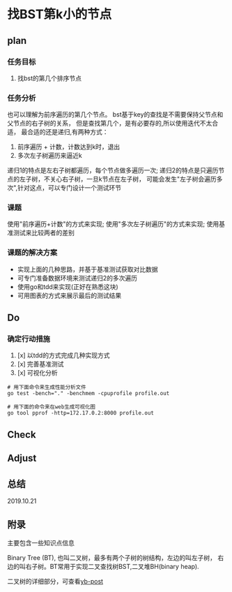 # 找BST第k小的节点

## plan

### 任务目标

1. 找bst的第几个排序节点

### 任务分析

也可以理解为前序遍历的第几个节点。
bst基于key的查找是不需要保持父节点和父节点的右子树的关系，
但是查找第几个，是有必要存的,所以使用迭代不太合适，
最合适的还是递归,有两种方式：

1. 前序遍历 + 计数，计数达到k时，退出
2. 多次左子树遍历来逼近k

递归1的特点是左右子树都遍历，每个节点做多遍历一次;
递归2的特点是只遍历节点的左子树，不关心右子树，一旦k节点在左子树，
可能会发生"左子树会遍历多次",针对这点，可以专门设计一个测试环节

### 课题

使用"前序遍历+计数"的方式来实现;
使用"多次左子树遍历"的方式来实现;
使用基准测试来比较两者的差别

### 课题的解决方案

- 实现上面的几种思路，并基于基准测试获取对比数据
- 可专门准备数据环境来测试递归2的多次遍历
- 使用go和tdd来实现(正好在熟悉这块)
- 可用图表的方式来展示最后的测试结果

## Do

### 确定行动措施

1. [x] 以tdd的方式完成几种实现方式
2. [x] 完善基准测试
3. [x] 可视化分析

```shell
# 用下面命令来生成性能分析文件
go test -bench="." -benchmem -cpuprofile profile.out

# 用下面的命令来在web生成可视化图
go tool pprof -http=172.17.0.2:8000 profile.out
```

## Check

## Adjust

## 总结

2019.10.21

## 附录

主要包含一些知识点信息

Binary Tree (BT), 也叫二叉树，最多有两个子树的树结构，左边的叫左子树，
右边的叫右子树。BT常用于实现二叉查找树BST,二叉堆BH(binary heap).

二叉树的详细部分，可查看[yb-post](https://github.com/fight100year/yb-post)
